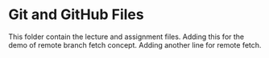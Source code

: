 # Git and GitHub Files

This folder contain the lecture and assignment files.
Adding this for the demo of remote branch fetch concept.
Adding another line for remote fetch.
